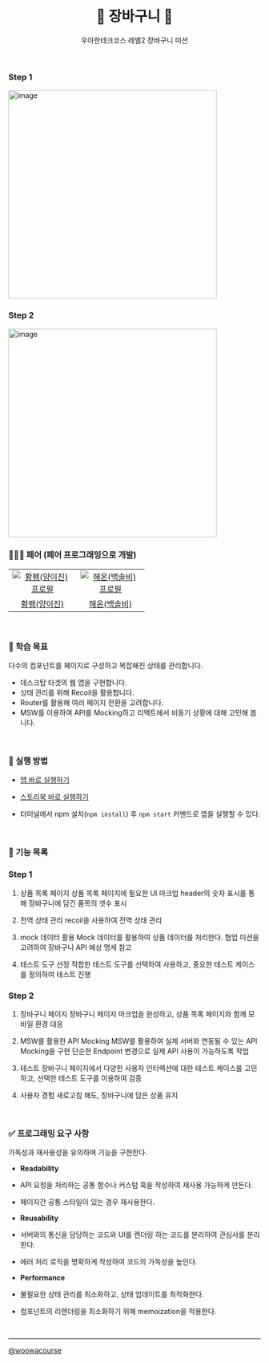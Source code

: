 <h1 align="middle">🛒 장바구니 🛒</h1>
<p align="middle">우아한테크코스 레벨2 장바구니 미션</p>

<br>

### Step 1

<img width="416" alt="image" src="https://github.com/Leejin-Yang/react-modal-hp/assets/78616893/4c8e36f6-ed86-4ca2-831c-b4006ab34dc8">

### Step 2

<img width="416" alt="image" src="https://github.com/hae-on/woowacourse/assets/80464961/fb9639fa-e196-4e38-850f-0f31a6bacb89">

<br>

### 🧑‍🤝‍🧑 페어 (페어 프로그래밍으로 개발)

<table>
  <tr>
    <td align="center" width="120px">
      <a href="https://github.com/leejin-yang" target="_blank">
        <img src="https://avatars.githubusercontent.com/u/78616893?v=4" alt="황펭(양이진) 프로필" />
      </a>
    </td>
    <td align="center" width="120px">
      <a href="https://github.com/hae-on" target="_blank">
        <img src="https://avatars.githubusercontent.com/u/80464961?v=4" alt="해온(백솔비) 프로필" />
      </a>
    </td>
  </tr>
  <tr>
    <td align="center">
      <a href="https://github.com/leejin-yang" target="_blank">
      황펭(양이진)
      </a>
    </td>
    <td align="center">
      <a href="https://github.com/hae-on" target="_blank">
        해온(백솔비)
      </a>
    </td>
  </tr>
</table>

<br>

### 📍 학습 목표

다수의 컴포넌트를 페이지로 구성하고 복잡해진 상태를 관리합니다.

- 데스크탑 타겟의 웹 앱을 구현합니다.
- 상태 관리를 위해 Recoil을 활용합니다.
- Router를 활용해 여러 페이지 전환을 고려합니다.
- MSW를 이용하여 API를 Mocking하고 리액트에서 비동기 상황에 대해 고민해 봅니다.

<br>

### 📝 실행 방법

- <a href="https://hae-on.github.io/react-shopping-cart/">앱 바로 실행하기</a>

- <a href="https://hae-on.github.io/react-shopping-cart/storybook">스토리북 바로 실행하기</a>

- 터미널에서 npm 설치(`npm install`) 후 `npm start` 커맨드로 앱을 실행할 수 있다.

<br>

### 🎯 기능 목록

### Step 1

1. 상품 목록 페이지
   상품 목록 페이지에 필요한 UI 마크업
   header의 숫자 표시를 통해 장바구니에 담긴 품목의 갯수 표시

2. 전역 상태 관리
   recoil을 사용하여 전역 상태 관리

3. mock 데이터 활용
   Mock 데이터를 활용하여 상품 데이터를 처리한다. 협업 미션을 고려하여 장바구니 API 예상 명세 참고

4. 테스트 도구 선정
   적합한 테스트 도구를 선택하여 사용하고, 중요한 테스트 케이스를 정의하여 테스트 진행

### Step 2

1. 장바구니 페이지
   장바구니 페이지 마크업을 완성하고, 상품 목록 페이지와 함께 모바일 환경 대응

2. MSW를 활용한 API Mocking
   MSW를 활용하여 실제 서버와 연동될 수 있는 API Mocking을 구현
   단순한 Endpoint 변경으로 실제 API 사용이 가능하도록 작업
3. 테스트
   장바구니 페이지에서 다양한 사용자 인터렉션에 대한 테스트 케이스를 고민하고, 선택한 테스트 도구를 이용하여 검증
4. 사용자 경험
   새로고침 해도, 장바구니에 담은 상품 유지

<br>

### ✅ 프로그래밍 요구 사항

가독성과 재사용성을 유의하며 기능을 구현한다.

- **Readability**

- API 요청을 처리하는 공통 함수나 커스텀 훅을 작성하여 재사용 가능하게 만든다.
- 페이지간 공통 스타일이 있는 경우 재사용한다.

- **Reusability**

- 서버와의 통신을 담당하는 코드와 UI를 렌더링 하는 코드를 분리하여 관심사를 분리한다.
- 에러 처리 로직을 명확하게 작성하여 코드의 가독성을 높인다.

- **Performance**

- 불필요한 상태 관리를 최소화하고, 상태 업데이트를 최적화한다.
- 컴포넌트의 리렌더링을 최소화하기 위해 memoization을 적용한다.

   <br>

---

<a href="https://github.com/woowacourse">@woowacourse</a>
